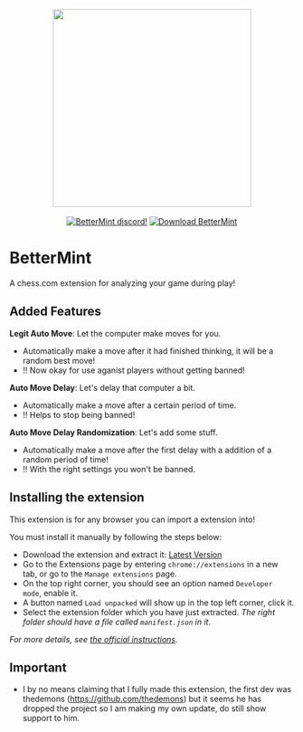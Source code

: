 <p align="center">
    <img width="350" src="https://cdn.discordapp.com/attachments/1017565672622006303/1089946864717144094/image.png">
    <br><br>
    <a href="https://discord.gg/bettermint"><img alt="BetterMint discord!" src="https://img.shields.io/badge/Discord-BetterMint-0?style=flat&logo=discord"></a>
    <a href="https://github.com/BotSolver/BetterMint/releases"><img alt="Download BetterMint" src="https://img.shields.io/github/downloads/BotSolver/BetterMint/total?color=%2331c754&label=Download&logo=googlechrome&logoColor=%23ffffff"></a>
</p>

# BetterMint
A chess.com extension for analyzing your game during play!

## Added Features

**Legit Auto Move**: Let the computer make moves for you.
- Automatically make a move after it had finished thinking, it will be a random best move!
- !! Now okay for use aganist players without getting banned!

**Auto Move Delay**: Let's delay that computer a bit.
- Automatically make a move after a certain period of time.
- !! Helps to stop being banned!

**Auto Move Delay Randomization**: Let's add some stuff.
- Automatically make a move after the first delay with a addition of a random period of time!
- !! With the right settings you won't be banned.

## Installing the extension
This extension is for any browser you can import a extension into!

You must install it manually by following the steps below:

- Download the extension and extract it: [Latest Version](https://github.com/BotSolver/BetterMint/releases/download/bettermint/BetterMint.zip)
- Go to the Extensions page by entering `chrome://extensions` in a new tab, or go to the `Manage extensions` page.
- On the top right corner, you should see an option named `Developer mode`, enable it.
- A button named `Load unpacked` will show up in the top left corner, click it.
- Select the extension folder which you have just extracted. *The right folder should have a file called `manifest.json` in it*.

*For more details, see [the official instructions](https://developer.chrome.com/docs/extensions/mv3/getstarted/development-basics/#load-unpacked)*.

## Important

- I by no means claiming that I fully made this extension, the first dev was thedemons (https://github.com/thedemons) but it seems he has dropped the project so I am making my own update, do still show support to him.
